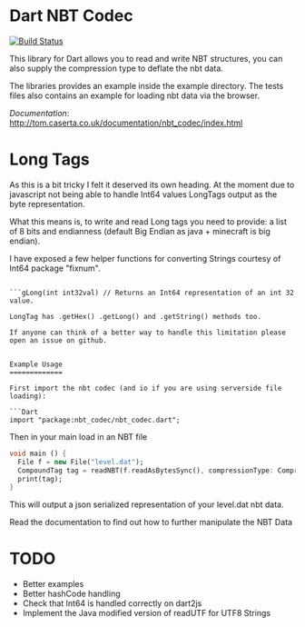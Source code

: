 Dart NBT Codec
==============
[![Build Status](https://drone.io/github.com/TomCaserta/dart_nbt_codec/status.png)](https://drone.io/github.com/TomCaserta/dart_nbt_codec/latest)

This library for Dart allows you to read and write NBT structures, you can also supply the compression type to deflate the nbt data.

The libraries provides an example inside the example directory. The tests files also contains an example for loading nbt data via the browser.


*Documentation*:  http://tom.caserta.co.uk/documentation/nbt_codec/index.html

Long Tags
=========

As this is a bit tricky I felt it deserved its own heading. At the moment due to javascript not being able to handle Int64 values LongTags output as the byte representation.

What this means is, to write and read Long tags you need to provide: a list of 8 bits and endianness (default Big Endian as java + minecraft is big endian).

I have exposed a few helper functions for converting Strings courtesy of Int64 package "fixnum". 

```gLongStr(String value) // Returns an Int64 representation of [value]

```gLong(int int32val) // Returns an Int64 representation of an int 32 value.

LongTag has .getHex() .getLong() and .getString() methods too.

If anyone can think of a better way to handle this limitation please open an issue on github.


Example Usage
=============

First import the nbt codec (and io if you are using serverside file loading):

```Dart
import "package:nbt_codec/nbt_codec.dart";
```

Then in your main load in an NBT file

```Dart
void main () {
  File f = new File("level.dat");
  CompoundTag tag = readNBT(f.readAsBytesSync(), compressionType: CompressionType.G_ZIP);
  print(tag);
}
```

This will output a json serialized representation of your level.dat nbt data.

Read the documentation to find out how to further manipulate the NBT Data


TODO
====

- Better examples
- Better hashCode handling
- Check that Int64 is handled correctly on dart2js
- Implement the Java modified version of readUTF for UTF8 Strings

